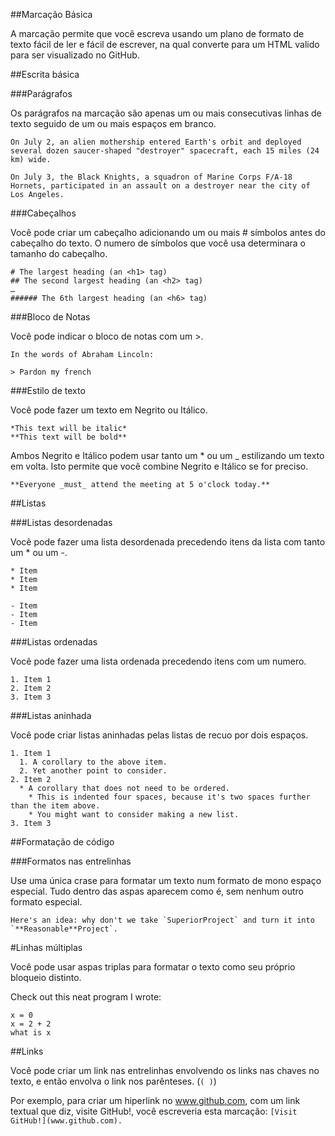 ##Marcação Básica 

A marcação permite que você escreva usando um plano de formato de texto fácil de ler e fácil de escrever, na qual converte para um HTML valido para ser visualizado no GitHub.

##Escrita básica

###Parágrafos 

Os parágrafos na marcação são apenas um ou mais consecutivas linhas de texto seguido de um ou mais espaços em branco.
```
On July 2, an alien mothership entered Earth's orbit and deployed several dozen saucer-shaped "destroyer" spacecraft, each 15 miles (24 km) wide.

On July 3, the Black Knights, a squadron of Marine Corps F/A-18 Hornets, participated in an assault on a destroyer near the city of Los Angeles.
```

###Cabeçalhos 

Você pode criar um cabeçalho adicionando um ou mais # símbolos antes do cabeçalho do texto. O numero de símbolos que você usa determinara o tamanho do cabeçalho.
```
# The largest heading (an <h1> tag)
## The second largest heading (an <h2> tag)
…
###### The 6th largest heading (an <h6> tag)
```

###Bloco de Notas

Você pode indicar o bloco de notas com um >.
```
In the words of Abraham Lincoln:

> Pardon my french
```

###Estilo de texto

Você pode fazer um texto em Negrito ou Itálico.
```
*This text will be italic*
**This text will be bold**
```
Ambos Negrito e Itálico podem usar tanto um * ou um _ estilizando um texto em volta. Isto permite que você combine Negrito e Itálico se for preciso.
```
**Everyone _must_ attend the meeting at 5 o'clock today.**
```

##Listas

###Listas desordenadas

Você pode fazer uma lista desordenada precedendo itens da lista com tanto um * ou um -.
```
* Item
* Item
* Item

- Item
- Item
- Item
```
###Listas ordenadas

Você pode fazer uma lista ordenada precedendo itens com um numero. 
```
1. Item 1
2. Item 2
3. Item 3
```

###Listas aninhada

Você pode criar listas aninhadas pelas listas de recuo por dois espaços.
```
1. Item 1
  1. A corollary to the above item.
  2. Yet another point to consider.
2. Item 2
  * A corollary that does not need to be ordered.
    * This is indented four spaces, because it's two spaces further than the item above.
    * You might want to consider making a new list.
3. Item 3
```

##Formatação de código 

###Formatos nas entrelinhas

Use uma única crase para formatar um texto num formato de mono espaço especial. Tudo dentro das aspas aparecem como é, sem nenhum outro formato especial.
```
Here's an idea: why don't we take `SuperiorProject` and turn it into `**Reasonable**Project`.
```

#Linhas múltiplas

Você pode usar aspas triplas para formatar o texto como seu próprio bloqueio distinto. 

Check out this neat program I wrote:

```
x = 0
x = 2 + 2
what is x
```

##Links

Você pode criar um link nas entrelinhas envolvendo os links nas chaves no texto, e então envolva o link nos parênteses. (``` ( ) ```)

Por exemplo, para criar um hiperlink no www.github.com, com um link textual que diz, visite GitHub!, você escreveria esta marcação: ``` [Visit GitHub!](www.github.com). ```





